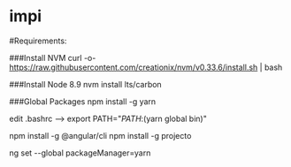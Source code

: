 # impi
#Requirements:

###Install NVM
curl -o- https://raw.githubusercontent.com/creationix/nvm/v0.33.6/install.sh | bash

###Install Node 8.9
nvm install lts/carbon

###Global Packages
npm install -g yarn

edit .bashrc
    --> export PATH="$PATH:$(yarn global bin)"


npm install -g @angular/cli
npm install -g projecto

ng set --global packageManager=yarn
